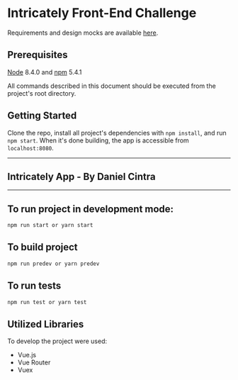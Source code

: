 # Intricately Front-End Challenge

Requirements and design mocks are available [here](https://docs.google.com/document/d/1B3ofnK0Nc2Dawtpj1fLky9ekzqjjri_EjDXQv8Nmpiw/edit#heading=h.rmoqo627p0vn).

## Prerequisites

[Node](https://nodejs.org/en/) 8.4.0 and [npm](https://www.npmjs.com/get-npm) 5.4.1

All commands described in this document should be executed from the project's root directory.

## Getting Started

Clone the repo, install all project's dependencies with `npm install`, and run `npm start`. When it's done building, the app is accessible from `localhost:8080`.

---

## Intricately App - By Daniel Cintra

---

## To run project in development mode:

```sh
npm run start or yarn start
```

## To build project

```sh
npm run predev or yarn predev
```

## To run tests

```sh
npm run test or yarn test
```

## Utilized Libraries

To develop the project were used:

- Vue.js
- Vue Router
- Vuex
